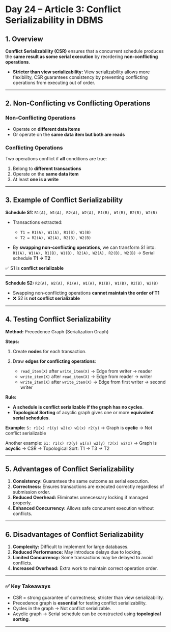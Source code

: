 # **Day 24 – Article 3: Conflict Serializability in DBMS**


## **1. Overview**

**Conflict Serializability (CSR)** ensures that a concurrent schedule produces the **same result as some serial execution** by reordering **non-conflicting operations**.

* **Stricter than view serializability:** View serializability allows more flexibility, CSR guarantees consistency by preventing conflicting operations from executing out of order.

---

## **2. Non-Conflicting vs Conflicting Operations**

### **Non-Conflicting Operations**

* Operate on **different data items**
* Or operate on the **same data item but both are reads**

### **Conflicting Operations**

Two operations conflict if **all** conditions are true:

1. Belong to **different transactions**
2. Operate on the **same data item**
3. At least **one is a write**

---

## **3. Example of Conflict Serializability**

**Schedule S1:**
`R1(A), W1(A), R2(A), W2(A), R1(B), W1(B), R2(B), W2(B)`

* Transactions extracted:

  * `T1 = R1(A), W1(A), R1(B), W1(B)`
  * `T2 = R2(A), W2(A), R2(B), W2(B)`

* By **swapping non-conflicting operations**, we can transform S1 into:
  `R1(A), W1(A), R1(B), W1(B), R2(A), W2(A), R2(B), W2(B)` → Serial schedule **T1 → T2**

✅ S1 is **conflict serializable**

---

**Schedule S2:**
`R2(A), W2(A), R1(A), W1(A), R1(B), W1(B), R2(B), W2(B)`

* Swapping non-conflicting operations **cannot maintain the order of T1**
* ❌ S2 is **not conflict serializable**

---

## **4. Testing Conflict Serializability**

**Method:** Precedence Graph (Serialization Graph)

**Steps:**

1. Create **nodes** for each transaction.
2. Draw **edges for conflicting operations**:

   * `read_item(X)` after `write_item(X)` → Edge from writer → reader
   * `write_item(X)` after `read_item(X)` → Edge from reader → writer
   * `write_item(X)` after `write_item(X)` → Edge from first writer → second writer

**Rule:**

* **A schedule is conflict serializable if the graph has no cycles**.
* **Topological Sorting** of acyclic graph gives one or more **equivalent serial schedules**.

**Example:**
`S: r1(x) r1(y) w2(x) w1(x) r2(y)` → Graph is **cyclic** → Not conflict serializable

Another example:
`S1: r1(x) r3(y) w1(x) w2(y) r3(x) w2(x)` → Graph is **acyclic** → CSR → Topological Sort: T1 → T3 → T2

---

## **5. Advantages of Conflict Serializability**

1. **Consistency:** Guarantees the same outcome as serial execution.
2. **Correctness:** Ensures transactions are executed correctly regardless of submission order.
3. **Reduced Overhead:** Eliminates unnecessary locking if managed properly.
4. **Enhanced Concurrency:** Allows safe concurrent execution without conflicts.

---

## **6. Disadvantages of Conflict Serializability**

1. **Complexity:** Difficult to implement for large databases.
2. **Reduced Performance:** May introduce delays due to locking.
3. **Limited Concurrency:** Some transactions may be delayed to avoid conflicts.
4. **Increased Overhead:** Extra work to maintain correct operation order.

---

### ✅ **Key Takeaways**

* CSR = strong guarantee of correctness; stricter than view serializability.
* Precedence graph is **essential** for testing conflict serializability.
* Cycles in the graph → Not conflict serializable.
* Acyclic graph → Serial schedule can be constructed using **topological sorting**.

---
